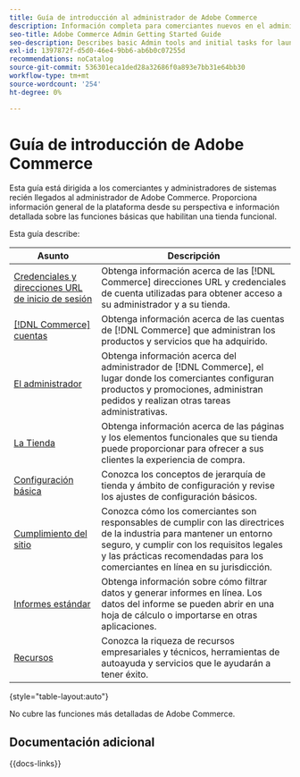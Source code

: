 ```yaml
---
title: Guía de introducción al administrador de Adobe Commerce
description: Información completa para comerciantes nuevos en el administrador de Adobe Commerce.
seo-title: Adobe Commerce Admin Getting Started Guide
seo-description: Describes basic Admin tools and initial tasks for launching an Adobe Commerce or Magento Open Source store.
exl-id: 1397872f-d5d0-46e4-9bb6-ab6b0c07255d
recommendations: noCatalog
source-git-commit: 536301eca1ded28a32686f0a893e7bb31e64bb30
workflow-type: tm+mt
source-wordcount: '254'
ht-degree: 0%

---
```


# Guía de introducción de Adobe Commerce

Esta guía está dirigida a los comerciantes y administradores de sistemas recién llegados al administrador de Adobe Commerce. Proporciona información general de la plataforma desde su perspectiva e información detallada sobre las funciones básicas que habilitan una tienda funcional.

Esta guía describe:

| Asunto | Descripción |
| ------- | ----------- |
| [Credenciales y direcciones URL de inicio de sesión](login-urls.md) | Obtenga información acerca de las [!DNL Commerce] direcciones URL y credenciales de cuenta utilizadas para obtener acceso a su administrador y a su tienda. |
| [[!DNL Commerce] cuentas](commerce-account-create.md) | Obtenga información acerca de las cuentas de [!DNL Commerce] que administran los productos y servicios que ha adquirido. |
| [El administrador](admin.md) | Obtenga información acerca del administrador de [!DNL Commerce], el lugar donde los comerciantes configuran productos y promociones, administran pedidos y realizan otras tareas administrativas. |
| [La Tienda](storefront.md) | Obtenga información acerca de las páginas y los elementos funcionales que su tienda puede proporcionar para ofrecer a sus clientes la experiencia de compra. |
| [Configuración básica](websites-stores-views.md) | Conozca los conceptos de jerarquía de tienda y ámbito de configuración y revise los ajustes de configuración básicos. |
| [Cumplimiento del sitio](privacy-policy.md) | Conozca cómo los comerciantes son responsables de cumplir con las directrices de la industria para mantener un entorno seguro, y cumplir con los requisitos legales y las prácticas recomendadas para los comerciantes en línea en su jurisdicción. |
| [Informes estándar](reports-menu.md) | Obtenga información sobre cómo filtrar datos y generar informes en línea. Los datos del informe se pueden abrir en una hoja de cálculo o importarse en otras aplicaciones. |
| [Recursos](resources.md) | Conozca la riqueza de recursos empresariales y técnicos, herramientas de autoayuda y servicios que le ayudarán a tener éxito. |

{style="table-layout:auto"}

No cubre las funciones más detalladas de Adobe Commerce.

## Documentación adicional

{{docs-links}}
